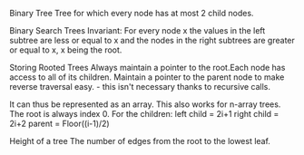 Binary Tree
Tree for which every node has at most 2 child nodes.

Binary Search Trees
Invariant: For every node x the values in the left subtree are less or equal to x and the nodes in the right subtrees are greater or equal to x, x being the root.

Storing Rooted Trees
Always maintain a pointer to the root.Each node has access to all of its children. Maintain a pointer to the parent node to make reverse traversal easy. - this isn't necessary thanks to recursive calls.

It can thus be represented as an array. This also works for n-array trees. The root is always index 0. For the children:
left child = 2i+1
right child = 2i+2
parent = Floor((i-1)/2)

Height of a tree
The number of edges from the root to the lowest leaf.
